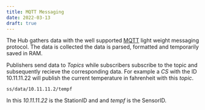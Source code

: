 ```yaml
---
title: MQTT Messaging
date: 2022-03-13
draft: true
---
```

The Hub gathers data with the well supported [MQTT](https://mqtt.org)
light weight messaging protocol. The data is collected the data is
parsed, formatted and temporarily saved in RAM.

Publishers send data to _Topics_ while subscribers subscribe to the
topic and subsequently recieve the corresponding data.  For example a
_CS_ with the ID 10.11.11.22 will publish the current temperature in
fahrenheit with this _topic_.

```
ss/data/10.11.11.2/tempf
```

In this _10.11.11.22_ is the StationID and and _tempf_ is the
SensorID. 

